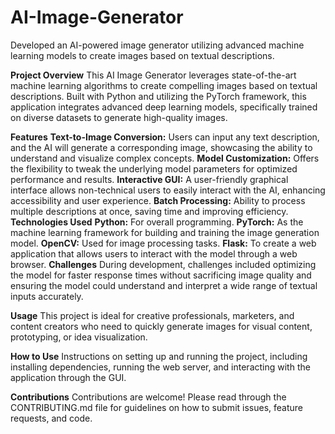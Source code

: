 # AI-Image-Generator
Developed an AI-powered image generator utilizing advanced machine learning models to create images based on textual descriptions.

**Project Overview**
This AI Image Generator leverages state-of-the-art machine learning algorithms to create compelling images based on textual descriptions. Built with Python and utilizing the PyTorch framework, this application integrates advanced deep learning models, specifically trained on diverse datasets to generate high-quality images.

**Features**
**Text-to-Image Conversion:** Users can input any text description, and the AI will generate a corresponding image, showcasing the ability to understand and visualize complex concepts.
**Model Customization:** Offers the flexibility to tweak the underlying model parameters for optimized performance and results.
**Interactive GUI:** A user-friendly graphical interface allows non-technical users to easily interact with the AI, enhancing accessibility and user experience.
**Batch Processing:** Ability to process multiple descriptions at once, saving time and improving efficiency.
**Technologies Used**
**Python:** For overall programming.
**PyTorch:** As the machine learning framework for building and training the image generation model.
**OpenCV:** Used for image processing tasks.
**Flask:** To create a web application that allows users to interact with the model through a web browser.
**Challenges**
During development, challenges included optimizing the model for faster response times without sacrificing image quality and ensuring the model could understand and interpret a wide range of textual inputs accurately.

**Usage**
This project is ideal for creative professionals, marketers, and content creators who need to quickly generate images for visual content, prototyping, or idea visualization.

**How to Use**
Instructions on setting up and running the project, including installing dependencies, running the web server, and interacting with the application through the GUI.

**Contributions**
Contributions are welcome! Please read through the CONTRIBUTING.md file for guidelines on how to submit issues, feature requests, and code.
